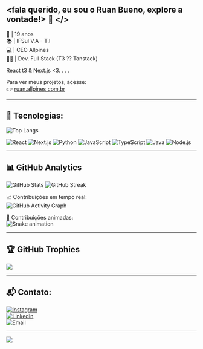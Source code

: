 ## <fala querido, eu sou o Ruan Bueno, explore a vontade!> 👋 </>

👾 | 19 anos <br>
📚 | IFSul V.A - T.I <br>
💻 | CEO Allpines <br>
🐱‍👤 | Dev. Full Stack (T3 ?? Tanstack) <br>

React t3 & Next.js <3. . . . <br>

Para ver meus projetos, acesse:  
👉 [ruan.allpines.com.br](https://ruan.allpines.com.br/)

---

## 🚀 Tecnologias:
![Top Langs](https://github-readme-stats-git-masterrstaa-rickstaa.vercel.app/api/top-langs/?username=rbxyz&layout=compact&bg_color=000&border_color=30A3DC&title_color=E94D5F&text_color=FFF)

![React](https://img.shields.io/badge/React-61DAFB?style=for-the-badge&logo=react&logoColor=black)
![Next.js](https://img.shields.io/badge/Next.js-000000?style=for-the-badge&logo=nextdotjs&logoColor=white)
![Python](https://img.shields.io/badge/Python-FFD43B?style=for-the-badge&logo=python&logoColor=blue)
![JavaScript](https://img.shields.io/badge/JavaScript-F7DF1E?style=for-the-badge&logo=javascript&logoColor=black)
![TypeScript](https://img.shields.io/badge/TypeScript-3178C6?style=for-the-badge&logo=typescript&logoColor=white)
![Java](https://img.shields.io/badge/Java-007396?style=for-the-badge&logo=openjdk&logoColor=white)
![Node.js](https://img.shields.io/badge/Node.js-43853D?style=for-the-badge&logo=nodedotjs&logoColor=white)

---

## 📊 GitHub Analytics

![GitHub Stats](https://github-readme-stats.vercel.app/api?username=rbxyz&show_icons=true&theme=dracula&count_private=true)
![GitHub Streak](https://streak-stats.demolab.com/?user=rbxyz&theme=dracula&hide_border=true)

📈 Contribuições em tempo real:  
![GitHub Activity Graph](https://github-readme-activity-graph.vercel.app/graph?username=rbxyz&theme=dracula)

🐍 Contribuições animadas:  
![Snake animation](https://github.com/rbxyz/rbxyz/blob/output/github-contribution-grid-snake.svg)

---

## 🏆 GitHub Trophies
![](https://github-profile-trophy.vercel.app/?username=rbxyz&theme=dracula&no-frame=false&no-bg=true&margin-w=4)

---

## 📬 Contato:
[![Instagram](https://img.shields.io/badge/Instagram-@rb_rs_-E4405F?style=for-the-badge&logo=instagram&logoColor=white&labelColor=101010)](https://instagram.com/rb_rs_)  
[![LinkedIn](https://img.shields.io/badge/LinkedIn-Ruan_Bueno-0077B5?style=for-the-badge&logo=linkedin&logoColor=white&labelColor=101010)](https://www.linkedin.com/in/rbxyz)  
![Email](https://img.shields.io/badge/rbcr4z1@gmail.com-D14836?style=for-the-badge&logo=gmail&logoColor=white&labelColor=101010)

---

![](https://komarev.com/ghpvc/?username=rbxyz&color=blue&style=for-the-badge)
